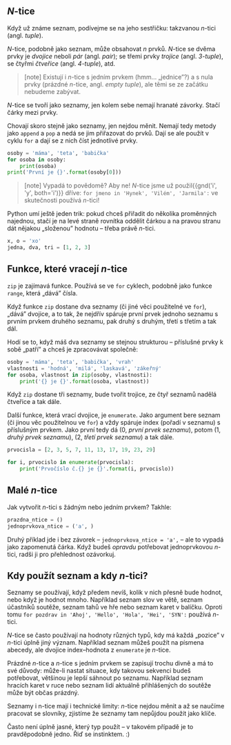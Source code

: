 ## <var>N</var>-tice

Když už známe seznam, podívejme se na jeho sestřičku: takzvanou
<var>n</var>-tici (angl. *tuple*).

<var>N</var>-tice, podobně jako seznam,
může obsahovat <var>n</var> prvků. 
<var>N</var>-tice se dvěma prvky je *dvojice*
neboli *pár* (angl. *pair*); se třemi
prvky *trojice* (angl. *3-tuple*),
se čtyřmi *čtveřice* (angl. *4-tuple*), atd.

> [note]
> Existují i <var>n</var>-tice s jedním prvkem (hmm… „jednice”?)
> a s nula prvky (prázdné <var>n</var>-tice, angl. *empty tuple*),
> ale těmi se ze začátku nebudeme zabývat.

<var>N</var>-tice se tvoří jako seznamy, jen kolem sebe nemají hranaté závorky.
Stačí čárky mezi prvky.

Chovají skoro stejně jako seznamy, jen nejdou měnit.
Nemají tedy metody jako `append`
a `pop` a nedá se jim přiřazovat do prvků.
Dají se ale použít v cyklu `for`
a dají se z nich číst jednotlivé prvky.

```python
osoby = 'máma', 'teta', 'babička'
for osoba in osoby:
    print(osoba)
print('První je {}'.format(osoby[0]))
```

> [note]
> Vypadá to povědomě? Aby ne!
> <var>N</var>-tice jsme už použil{{gnd('i', 'y', both='i')}} dříve:
> `for jmeno in 'Hynek', 'Vilém', 'Jarmila':`
> ve skutečnosti používá <var>n</var>-tici!

Python umí ještě jeden trik: pokud chceš přiřadit
do několika proměnných najednou, stačí je na levé
straně rovnítka oddělit čárkou a na pravou stranu
dát nějakou „složenou” hodnotu – třeba právě
<var>n</var>-tici.

```python
x, o = 'xo'
jedna, dva, tri = [1, 2, 3]
```

## Funkce, které vracejí <var>n</var>-tice

`zip` je zajímavá funkce.
Používá se ve `for` cyklech, podobně jako funkce `range`, která „dává” čísla.

Když funkce `zip` dostane dva seznamy
(či jiné věci použitelné ve `for`),
„dává” dvojice, a to tak, že nejdřív spáruje
první prvek jednoho seznamu s prvním prvkem
druhého seznamu,
pak druhý s druhým, třetí s třetím a tak dál.

Hodí se to, když máš dva seznamy se stejnou
strukturou – příslušné prvky k sobě „patří”
a chceš je zpracovávat společně:

```python
osoby = 'máma', 'teta', 'babička', 'vrah'
vlastnosti = 'hodná', 'milá', 'laskavá', 'zákeřný'
for osoba, vlastnost in zip(osoby, vlastnosti):
    print('{} je {}'.format(osoba, vlastnost))
```

Když `zip` dostane tři seznamy,
bude tvořit trojice, ze čtyř seznamů nadělá čtveřice a tak dále.

Další funkce, která vrací dvojice, je `enumerate`.
Jako argument bere seznam (či jinou věc použitelnou
ve `for`) a vždy spáruje index (pořadí v seznamu) s příslušným prvkem.
Jako první tedy dá
(0, *první prvek seznamu*), potom
(1, *druhý prvek seznamu*),
(2, *třetí prvek seznamu*)
a tak dále.

```python
prvocisla = [2, 3, 5, 7, 11, 13, 17, 19, 23, 29]

for i, prvocislo in enumerate(prvocisla):
    print('Prvočíslo č.{} je {}'.format(i, prvocislo))
```

## Malé <var>n</var>-tice

Jak vytvořit <var>n</var>-tici s žádným nebo jedním prvkem? Takhle:

```python
prazdna_ntice = ()
jednoprvkova_ntice = ('a', )
```

Druhý příklad jde i bez závorek –
`jednoprvkova_ntice = 'a',` –
ale to vypadá jako zapomenutá čárka.
Když budeš *opravdu* potřebovat jednoprvkovou
<var>n</var>-tici, radši ji pro přehlednost ozávorkuj.


## Kdy použít seznam a kdy <var>n</var>-tici?

Seznamy se používají, když předem nevíš,
kolik v nich přesně bude hodnot,
nebo když je hodnot mnoho.
Například seznam slov ve větě,
seznam účastníků soutěže, seznam tahů ve hře
nebo seznam karet v balíčku.
Oproti tomu `for pozdrav in 'Ahoj', 'Hello', 'Hola', 'Hei', 'SYN':`
používá <var>n</var>-tici.

<var>N</var>-tice se často používají na hodnoty
různých typů, kdy má každá „pozice”
v <var>n</var>-tici úplně jiný význam.
Například seznam můžeš použít na písmena abecedy,
ale dvojice index–hodnota z `enumerate`
je <var>n</var>-tice.

Prázdné <var>n</var>-tice a <var>n</var>-tice s jedním
prvkem se zapisují trochu divně a má to své důvody:
může-li nastat situace, kdy takovou sekvenci budeš
potřebovat, většinou je lepší sáhnout po seznamu.
Například seznam hracích karet v ruce nebo
seznam lidí aktuálně přihlášených do soutěže
může být občas prázdný.

Seznamy i n-tice mají i technické limity:
<var>n</var>-tice nejdou měnit a až se naučíme pracovat se slovníky,
zjistíme že seznamy tam nepůjdou použít jako klíče.

Často není úplně jasné, který typ použít
– v takovém případě je to pravděpodobně jedno.
Řiď se instinktem. :)
